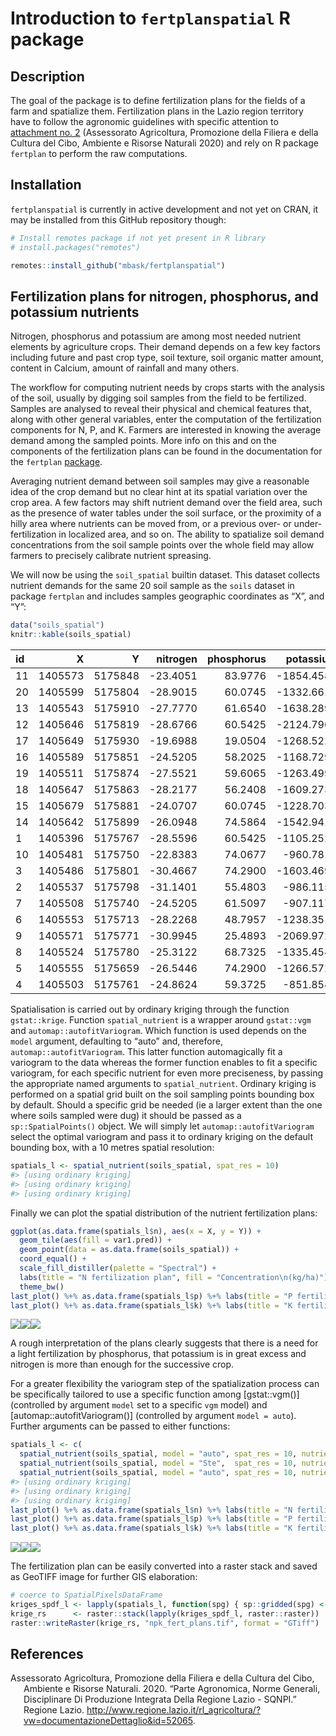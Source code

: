 Introduction to `fertplanspatial` R package
================

## Description

The goal of the package is to define fertilization plans for the fields
of a farm and spatialize them. Fertilization plans in the Lazio region
territory have to follow the agronomic guidelines with specific
attention to [attachment no.
2](http://www.regione.lazio.it/binary/rl_main/tbl_documenti/AGC_DD_G01782_24_02_2020_Allegato1.pdf "PDF file of the Attachment 2 of the guidelines")
(Assessorato Agricoltura, Promozione della Filiera e della Cultura del
Cibo, Ambiente e Risorse Naturali 2020) and rely on R package `fertplan`
to perform the raw computations.

## Installation

`fertplanspatial` is currently in active development and not yet on
CRAN, it may be installed from this GitHub repository though:

``` r
# Install remotes package if not yet present in R library
# install.packages("remotes")

remotes::install_github("mbask/fertplanspatial")
```

## Fertilization plans for nitrogen, phosphorus, and potassium nutrients

Nitrogen, phosphorus and potassium are among most needed nutrient
elements by agriculture crops. Their demand depends on a few key factors
including future and past crop type, soil texture, soil organic matter
amount, content in Calcium, amount of rainfall and many others.

The workflow for computing nutrient needs by crops starts with the
analysis of the soil, usually by digging soil samples from the field to
be fertilized. Samples are analysed to reveal their physical and
chemical features that, along with other general variables, enter the
computation of the fertilization components for N, P, and K. Farmers are
interested in knowing the average demand among the sampled points. More
info on this and on the components of the fertilization plans can be
found in the documentation for the `fertplan`
[package](https://github.com/mbask/fertplan).

Averaging nutrient demand between soil samples may give a reasonable
idea of the crop demand but no clear hint at its spatial variation over
the crop area. A few factors may shift nutrient demand over the field
area, such as the presence of water tables under the soil surface, or
the proximity of a hilly area where nutrients can be moved from, or a
previous over- or under-fertilization in localized area, and so on. The
ability to spatialize soil demand concentrations from the soil sample
points over the whole field may allow farmers to precisely calibrate
nutrient spreasing.

We will now be using the `soil_spatial` builtin dataset. This dataset
collects nutrient demands for the same 20 soil sample as the `soils`
dataset in package `fertplan` and includes samples geographic
coordinates as “X”, and “Y”:

``` r
data("soils_spatial")
knitr::kable(soils_spatial)
```

| id |       X |       Y |  nitrogen | phosphorus |   potassium |
| :- | ------: | ------: | --------: | ---------: | ----------: |
| 11 | 1405573 | 5175848 | \-23.4051 |    83.9776 | \-1854.4582 |
| 20 | 1405599 | 5175804 | \-28.9015 |    60.0745 | \-1332.6616 |
| 13 | 1405543 | 5175910 | \-27.7770 |    61.6540 | \-1638.2890 |
| 12 | 1405646 | 5175819 | \-28.6766 |    60.5425 | \-2124.7906 |
| 17 | 1405649 | 5175930 | \-19.6988 |    19.0504 | \-1268.5222 |
| 16 | 1405589 | 5175851 | \-24.5205 |    58.2025 | \-1168.7290 |
| 19 | 1405511 | 5175874 | \-27.5521 |    59.6065 | \-1263.4990 |
| 18 | 1405647 | 5175863 | \-28.2177 |    56.2408 | \-1609.2730 |
| 15 | 1405679 | 5175881 | \-24.0707 |    60.0745 | \-1228.7032 |
| 14 | 1405642 | 5175899 | \-26.0948 |    74.5864 | \-1542.9418 |
| 1  | 1405396 | 5175767 | \-28.5596 |    60.5425 | \-1105.2526 |
| 10 | 1405481 | 5175750 | \-22.8383 |    74.0677 |  \-960.7810 |
| 3  | 1405486 | 5175801 | \-30.4667 |    74.2900 | \-1603.4698 |
| 2  | 1405537 | 5175798 | \-31.1401 |    55.4803 |  \-986.1154 |
| 7  | 1405508 | 5175740 | \-24.5205 |    61.5097 |  \-907.1170 |
| 6  | 1405553 | 5175713 | \-28.2268 |    48.7957 | \-1238.3518 |
| 9  | 1405571 | 5175771 | \-30.9945 |    25.4893 | \-2069.9722 |
| 8  | 1405524 | 5175780 | \-25.3122 |    68.7325 | \-1335.4540 |
| 5  | 1405555 | 5175659 | \-26.5446 |    74.2900 | \-1266.5722 |
| 4  | 1405503 | 5175761 | \-24.8624 |    59.3725 |  \-851.8540 |

Spatialisation is carried out by ordinary kriging through the function
`gstat::krige`. Function `spatial_nutrient` is a wrapper around
`gstat::vgm` and `automap::autofitVariogram`. Which function is used
depends on the `model` argument, defaulting to “auto” and, therefore,
`automap::autofitVariogram`. This latter function automagically fit a
variogram to the data whereas the former function enables to fit a
specific variogram, for each specific nutrient for even more
preciseness, by passing the appropriate named arguments to
`spatial_nutrient`. Ordinary kriging is performed on a spatial grid
built on the soil sampling points bounding box by default. Should a
specific grid be needed (ie a larger extent than the one where soils
sampled were dug) it should be passed as a `sp::SpatialPoints()` object.
We will simply let `automap::autofitVariogram` select the optimal
variogram and pass it to ordinary kriging on the default bounding box,
with a 10 metres spatial resolution:

``` r
spatials_l <- spatial_nutrient(soils_spatial, spat_res = 10)
#> [using ordinary kriging]
#> [using ordinary kriging]
#> [using ordinary kriging]
```

Finally we can plot the spatial distribution of the nutrient
fertilization plans:

``` r
ggplot(as.data.frame(spatials_l$n), aes(x = X, y = Y)) +
  geom_tile(aes(fill = var1.pred)) +
  geom_point(data = as.data.frame(soils_spatial)) +
  coord_equal() +
  scale_fill_distiller(palette = "Spectral") +
  labs(title = "N fertilization plan", fill = "Concentration\n(kg/ha)") +
  theme_bw()
last_plot() %+% as.data.frame(spatials_l$p) %+% labs(title = "P fertilization plan")
last_plot() %+% as.data.frame(spatials_l$k) %+% labs(title = "K fertilization plan")
```

![](README_files/figure-gfm/unnamed-chunk-5-1.png)![](README_files/figure-gfm/unnamed-chunk-5-2.png)![](README_files/figure-gfm/unnamed-chunk-5-3.png)

A rough interpretation of the plans clearly suggests that there is a
need for a light fertilization by phosphorus, that potassium is in great
excess and nitrogen is more than enough for the successive crop.

For a greater flexibility the variogram step of the spatialization
process can be specifically tailored to use a specific function among
\[gstat::vgm()\] (controlled by argument `model` set to a specific `vgm`
model) and \[automap::autofitVariogram()\] (controlled by argument
`model = auto`). Further arguments can be passed to either functions:

``` r
spatials_l <- c(
  spatial_nutrient(soils_spatial, model = "auto", spat_res = 10, nutrient = "nitrogen", alpha = seq(0, 359, 15)),
  spatial_nutrient(soils_spatial, model = "Ste",  spat_res = 10, nutrient = "phosphorus"),
  spatial_nutrient(soils_spatial, model = "auto", spat_res = 10, nutrient = "potassium", alpha = seq(0, 359, 30)))
#> [using ordinary kriging]
#> [using ordinary kriging]
#> [using ordinary kriging]
last_plot() %+% as.data.frame(spatials_l$n) %+% labs(title = "N fertilization plan")
last_plot() %+% as.data.frame(spatials_l$p) %+% labs(title = "P fertilization plan")
last_plot() %+% as.data.frame(spatials_l$k) %+% labs(title = "K fertilization plan")
```

![](README_files/figure-gfm/unnamed-chunk-6-1.png)![](README_files/figure-gfm/unnamed-chunk-6-2.png)![](README_files/figure-gfm/unnamed-chunk-6-3.png)

The fertilization plan can be easily converted into a raster stack and
saved as GeoTIFF image for further GIS elaboration:

``` r
# coerce to SpatialPixelsDataFrame
kriges_spdf_l <- lapply(spatials_l, function(spg) { sp::gridded(spg) <- TRUE; spg })
krige_rs      <- raster::stack(lapply(kriges_spdf_l, raster::raster))
raster::writeRaster(krige_rs, "npk_fert_plans.tif", format = "GTiff")
```

## References

<div id="refs" class="references hanging-indent">

<div id="ref-guidelines2020">

Assessorato Agricoltura, Promozione della Filiera e della Cultura del
Cibo, Ambiente e Risorse Naturali. 2020. “Parte Agronomica, Norme
Generali, Disciplinare Di Produzione Integrata Della Regione Lazio -
SQNPI.” Regione Lazio.
<http://www.regione.lazio.it/rl_agricoltura/?vw=documentazioneDettaglio&id=52065>.

</div>

</div>
